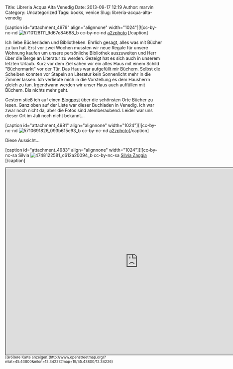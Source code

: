 Title: Libreria Acqua Alta Venedig
Date: 2013-09-17 12:19
Author: marvin
Category: Uncategorized
Tags: books, venice
Slug: libreria-acqua-alta-venedig

[caption id="attachment\_4979" align="alignnone"
width="1024"][![cc-by-nc-nd
![5710128111_9d67e84688_b]({filename}/images/5710128111_9d67e84688_b.jpg)
cc-by-nc-nd
[a2zphoto](https://secure.flickr.com/photos/ringk/5710128111/in/photostream/)
[/caption]

Ich liebe Bücherläden und Bibliotheken. Ehrlich gesagt, alles was mit
Bücher zu tun hat. Erst vor zwei Wochen mussten wir neue Regale für
unsere Wohnung kaufen um unsere persönliche Bibliothek auszuweiten und
Herr über die Berge an Literatur zu werden. Gezeigt hat es sich auch in
unserem letzten Urlaub. Kurz vor dem Ziel sahen wir ein altes Haus mit
einem Schild "Büchermarkt" vor der Tür. Das Haus war aufgefüllt mir
Büchern. Selbst die Scheiben konnten vor Stapeln an Literatur kein
Sonnenlicht mehr in die Zimmer lassen. Ich verliebte mich in die
Vorstellung es dem Hausherrn gleich zu tun. Irgendwann werden wir unser
Haus auch auffüllen mit Büchern. Bis nichts mehr geht.

Gestern stieß ich auf einen
[Blogpost](http://www.educationbash.com/top-10-most-beautiful-places-to-read-books/)
über die schönsten Orte Bücher zu lesen. Ganz oben auf der Liste war
dieser Buchladen in Venedig. Ich war zwar noch nicht da, aber die Fotos
sind atemberaubend. Leider war uns dieser Ort im Juli noch nicht
bekannt...

[caption id="attachment\_4981" align="alignnone"
width="1024"][![cc-by-nc-nd
![5710691826_093b615e93_b]({filename}/images/5710691826_093b615e93_b.jpg)
cc-by-nc-nd
[a2zphoto](https://secure.flickr.com/photos/ringk/5710691826/)[/caption]

Diese Aussicht...

[caption id="attachment\_4983" align="alignnone"
width="1024"][![cc-by-nc-sa Silvia
![4748122581_c612a20094_b]({filename}/images/4748122581_c612a20094_b.jpg)
cc-by-nc-sa [Silvia
Zaggia](https://secure.flickr.com/photos/31349327@N05/4748122581/)
[/caption]

<iframe width="850" height="600" frameborder="0" scrolling="no" marginheight="0" marginwidth="0" src="http://www.openstreetmap.org/export/embed.html?bbox=12.34027773141861%2C45.437123095881354%2C12.344250082969666%2C45.438877170396395&amp;layer=mapnik&amp;marker=45.43800013995479%2C12.342265248298645" style="border: 1px solid black"></iframe>  
<small>[Größere Karte
anzeigen](http://www.openstreetmap.org/?mlat=45.43800&mlon=12.34227#map=19/45.43800/12.34226)</small>

